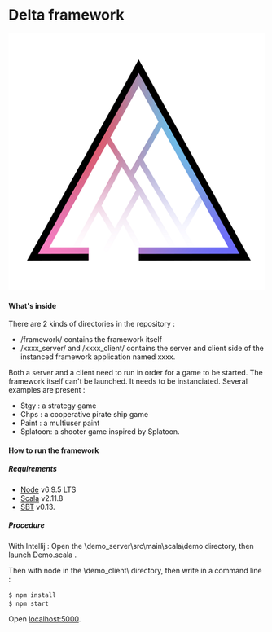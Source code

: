 # Delta framework

![](delta_logo.png)

#### What's inside
There are 2 kinds of directories in the repository : 
- /framework/ contains the framework itself 
- /xxxx_server/  and /xxxx_client/ contains the server and client side of the instanced framework application named xxxx.

Both a server and a client need to run in order for a game to be started. The framework itself can't be launched.
It needs to be instanciated. Several examples are present :
- Stgy    : a strategy game
- Chps    : a cooperative pirate ship game
- Paint   : a multiuser paint
- Splatoon: a shooter game inspired by Splatoon.

#### How to run the framework 

##### Requirements
- [Node] v6.9.5 LTS
- [Scala] v2.11.8
- [SBT] v0.13.

##### Procedure

With Intellij :
Open the \demo_server\src\main\scala\demo directory, then launch Demo.scala .

Then with node in the \demo_client\ directory, then write in a command line :
```sh
$ npm install
$ npm start
```

Open [localhost:5000].

   [SBT]:<http://www.scala-sbt.org/download.html>
   [Node]:<https://nodejs.org/en/>
   [Scala]:<https://www.scala-lang.org/download/2.11.8.html>
   [localhost:5000]: <http://localhost:5000>
  